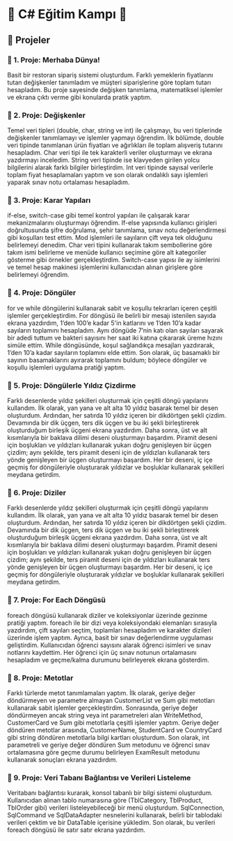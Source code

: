 # 🚀 C# Eğitim Kampı 🚀
## 📂 Projeler

### 📌 1. Proje: Merhaba Dünya!
Basit bir restoran sipariş sistemi oluşturdum. Farklı yemeklerin fiyatlarını tutan değişkenler tanımladım ve müşteri siparişlerine göre toplam tutarı hesapladım. Bu proje sayesinde değişken tanımlama, matematiksel işlemler ve ekrana çıktı verme gibi konularda pratik yaptım.

### 📌 2. Proje: Değişkenler
Temel veri tipleri (double, char, string ve int) ile çalışmayı, bu veri tiplerinde değişkenler tanımlamayı ve işlemler yapmayı öğrendim. İlk bölümde, double veri tipinde tanımlanan ürün fiyatları ve ağırlıkları ile toplam alışveriş tutarını hesapladım. Char veri tipi ile tek karakterli veriler oluşturmayı ve ekrana yazdırmayı inceledim. String veri tipinde ise klavyeden girilen yolcu bilgilerini alarak farklı bilgiler birleştirdim. Int veri tipinde sayısal verilerle toplam fiyat hesaplamaları yaptım ve son olarak ondalıklı sayı işlemleri yaparak sınav notu ortalaması hesapladım.

### 📌 3. Proje: Karar Yapıları
if-else, switch-case gibi temel kontrol yapıları ile çalışarak karar mekanizmalarını oluşturmayı öğrendim. If-else yapısında kullanıcı girişleri doğrultusunda şifre doğrulama, şehir tanımlama, sınav notu değerlendirmesi gibi koşulları test ettim. Mod işlemleri ile sayıların çift veya tek olduğunu belirlemeyi denedim. Char veri tipini kullanarak takım sembollerine göre takım ismi belirleme ve menüde kullanıcı seçimine göre alt kategoriler gösterme gibi örnekler gerçekleştirdim. Switch-case yapısı ile ay isimlerini ve temel hesap makinesi işlemlerini kullanıcıdan alınan girişlere göre belirlemeyi öğrendim.

### 📌 4. Proje: Döngüler
for ve while döngülerini kullanarak sabit ve koşullu tekrarları içeren çeşitli işlemler gerçekleştirdim. For döngüsü ile belirli bir mesajı istenilen sayıda ekrana yazdırdım, 1’den 100’e kadar 5'in katlarını ve 1’den 10’a kadar sayıların toplamını hesapladım. Aynı döngüde 7’nin katı olan sayıları sayarak bir adedi tuttum ve bakteri sayısını her saat iki katına çıkararak üreme hızını simüle ettim. While döngüsünde, koşul sağlandıkça mesajları yazdırarak, 1’den 10’a kadar sayıların toplamını elde ettim. Son olarak, üç basamaklı bir sayının basamaklarını ayırarak toplamını buldum; böylece döngüler ve koşullu işlemleri uygulama pratiği yaptım.

### 📌 5. Proje: Döngülerle Yıldız Çizdirme
Farklı desenlerde yıldız şekilleri oluşturmak için çeşitli döngü yapılarını kullandım. İlk olarak, yan yana ve alt alta 10 yıldız basarak temel bir desen oluşturdum. Ardından, her satırda 10 yıldız içeren bir dikdörtgen şekli çizdim. Devamında bir dik üçgen, ters dik üçgen ve bu iki şekli birleştirerek oluşturduğum birleşik üçgeni ekrana yazdırdım. Daha sonra, üst ve alt kısımlarıyla bir baklava dilimi deseni oluşturmayı başardım. Piramit deseni için boşlukları ve yıldızları kullanarak yukarı doğru genişleyen bir üçgen çizdim; aynı şekilde, ters piramit deseni için de yıldızları kullanarak ters yönde genişleyen bir üçgen oluşturmayı başardım. Her bir deseni, iç içe geçmiş for döngüleriyle oluşturarak yıldızlar ve boşluklar kullanarak şekilleri meydana getirdim.

### 📌 6. Proje: Diziler
Farklı desenlerde yıldız şekilleri oluşturmak için çeşitli döngü yapılarını kullandım. İlk olarak, yan yana ve alt alta 10 yıldız basarak temel bir desen oluşturdum. Ardından, her satırda 10 yıldız içeren bir dikdörtgen şekli çizdim. Devamında bir dik üçgen, ters dik üçgen ve bu iki şekli birleştirerek oluşturduğum birleşik üçgeni ekrana yazdırdım. Daha sonra, üst ve alt kısımlarıyla bir baklava dilimi deseni oluşturmayı başardım. Piramit deseni için boşlukları ve yıldızları kullanarak yukarı doğru genişleyen bir üçgen çizdim; aynı şekilde, ters piramit deseni için de yıldızları kullanarak ters yönde genişleyen bir üçgen oluşturmayı başardım. Her bir deseni, iç içe geçmiş for döngüleriyle oluşturarak yıldızlar ve boşluklar kullanarak şekilleri meydana getirdim.

### 📌 7. Proje: For Each Döngüsü
foreach döngüsü kullanarak diziler ve koleksiyonlar üzerinde gezinme pratiği yaptım. foreach ile bir dizi veya koleksiyondaki elemanları sırasıyla yazdırdım, çift sayıları seçtim, toplamları hesapladım ve karakter dizileri üzerinde işlem yaptım. Ayrıca, basit bir sınav değerlendirme uygulaması geliştirdim. Kullanıcıdan öğrenci sayısını alarak öğrenci isimleri ve sınav notlarını kaydettim. Her öğrenci için üç sınav notunun ortalamasını hesapladım ve geçme/kalma durumunu belirleyerek ekrana gösterdim.

### 📌 8. Proje: Metotlar
Farklı türlerde metot tanımlamaları yaptım. İlk olarak, geriye değer döndürmeyen ve parametre almayan CustomerList ve Sum gibi metotları kullanarak sabit işlemler gerçekleştirdim. Sonrasında, geriye değer döndürmeyen ancak string veya int parametreleri alan WriteMethod, CustomerCard ve Sum gibi metotlarla çeşitli işlemler yaptım. Geriye değer döndüren metotlar arasında, CustomerName, StudentCard ve CountryCard gibi string döndüren metotlarla bilgi kartları oluşturdum. Son olarak, int parametreli ve geriye değer döndüren Sum metodunu ve öğrenci sınav ortalamasına göre geçme durumu belirleyen ExamResult metodunu kullanarak sonuçları ekrana yazdırdım.

### 📌 9. Proje: Veri Tabanı Bağlantısı ve Verileri Listeleme
Veritabanı bağlantısı kurarak, konsol tabanlı bir bilgi sistemi oluşturdum. Kullanıcıdan alınan tablo numarasına göre (TblCategory, TblProduct, TblOrder gibi) verileri listeleyebileceği bir menü oluşturdum. SqlConnection, SqlCommand ve SqlDataAdapter nesnelerini kullanarak, belirli bir tablodaki verileri çektim ve bir DataTable içerisine yükledim. Son olarak, bu verileri foreach döngüsü ile satır satır ekrana yazdırdım.
